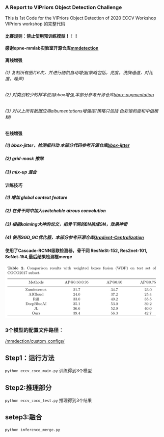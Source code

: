 ### A Report to VIPriors Object Detection Challenge
 This is 1st Code for the VIPriors Object Detection of 2020 ECCV Workshop
 VIPriors workshop 的完整代码
#### 比赛规则：禁止使用预训练模型！！！
#### 感谢opne-mmlab实验室开源仓库[mmdetection](https://github.com/open-mmlab/mmdetection)
#### 离线增强
###### (1) 复制所有图片6次，并进行随机自动增强(策略包括，亮度，洗牌通道，对比度，噪声)
###### (2) 对类别较少的样本使用bbox增强,本部分参考开源仓库[bbox-augmentation](https://github.com/mukopikmin/bounding-box-augmentation)
###### (3) 对以上所有数据应用albumentations增强库(策略只包括 色彩饱和度和中值模糊)

#### 在线增强
##### (1) bbox-jitter，检测框抖动 本部分代码参考开源仓库[bbox-jitter](https://github.com/cizhenshi)
##### (2) grid-mask 擦除
##### (3) mix-up 混合

#### 训练技巧
##### (1) 增加 global context feature
##### (2) 在骨干网中加入switchable atrous convolution 
##### (3) 根据kaiming大神的论文，把骨干网的BN换成GN，效果神奇 
##### (4) 使用SGD_GC优化器，本部分参考开源仓库[Gradient-Centralization](https://github.com/Yonghongwei/Gradient-Centralization)

#### 使用了Cascade-RCNN级联检测器，骨干网 ResNeSt-152, Res2net-101, SeNet-154,最后结果检测框merge 

##### ![实验结果](/img/20201221125932.png)

### 3个模型的配置文件路径：
 [/mmdection/custom_configs/](/mmdection/custom_configs/)
## Step1：运行方法 
```python eccv_coco_main.py```
训练得到3个模型
## Step2:推理部分
```python eccv_coco_test.py```
推理得到3个结果
## setep3:融合
```python inference_merge.py```
